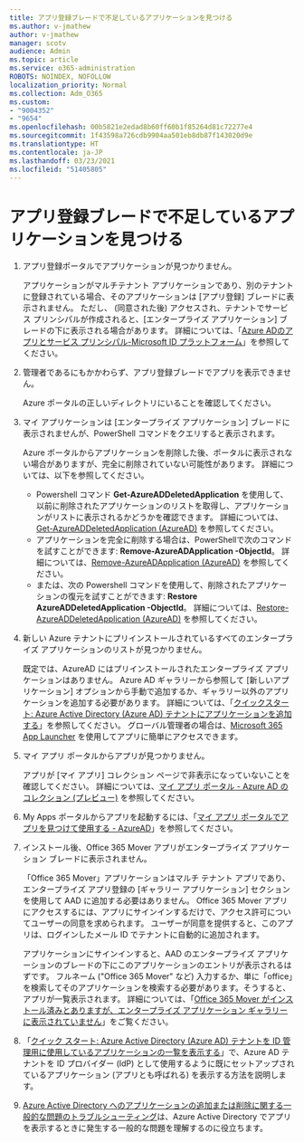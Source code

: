 ```yaml
---
title: アプリ登録ブレードで不足しているアプリケーションを見つける
ms.author: v-jmathew
author: v-jmathew
manager: scotv
audience: Admin
ms.topic: article
ms.service: o365-administration
ROBOTS: NOINDEX, NOFOLLOW
localization_priority: Normal
ms.collection: Adm_O365
ms.custom:
- "9004352"
- "9654"
ms.openlocfilehash: 00b5821e2edad8b60ff60b1f85264d81c72277e4
ms.sourcegitcommit: 1f43598a726cdb9904aa501eb8db87f143020d9e
ms.translationtype: HT
ms.contentlocale: ja-JP
ms.lasthandoff: 03/23/2021
ms.locfileid: "51405805"
---
```

# <a name="find-missing-applications-on-app-registration-blade"></a>アプリ登録ブレードで不足しているアプリケーションを見つける

1. アプリ登録ポータルでアプリケーションが見つかりません。

    アプリケーションがマルチテナント アプリケーションであり、別のテナントに登録されている場合、そのアプリケーションは [アプリ登録] ブレードに表示されません。 ただし、 (同意された後) アクセスされ、テナントでサービス プリンシパルが作成されると、[エンタープライズ アプリケーション] ブレードの下に表示される場合があります。 詳細については、「[Azure ADのアプリとサービス プリンシパル-Microsoft ID プラットフォーム](https://docs.microsoft.com/azure/active-directory/develop/app-objects-and-service-principals)」を参照してください。
2. 管理者であるにもかかわらず、アプリ登録ブレードでアプリを表示できません。

    Azure ポータルの正しいディレクトリにいることを確認してください。
3. マイ アプリケーションは [エンタープライズ アプリケーション] ブレードに表示されませんが、PowerShell コマンドをクエリすると表示されます。

    Azure ポータルからアプリケーションを削除した後、ポータルに表示されない場合がありますが、完全に削除されていない可能性があります。 詳細については、以下を参照してください。
    - Powershell コマンド **Get-AzureADDeletedApplication** を使用して、以前に削除されたアプリケーションのリストを取得し、アプリケーションがリストに表示されるかどうかを確認できます。 詳細については、[Get-AzureADDeletedApplication (AzureAD)](https://docs.microsoft.com/powershell/module/azuread/get-azureaddeletedapplication) を参照してください。
    - アプリケーションを完全に削除する場合は、PowerShellで次のコマンドを試すことができます: **Remove-AzureADApplication -ObjectId**。 詳細については、[Remove-AzureADApplication (AzureAD)](https://docs.microsoft.com/powershell/module/azuread/remove-azureadapplication) を参照してください。
    - または、次の Powershell コマンドを使用して、削除されたアプリケーションの復元を試すことができます: **Restore AzureADDeletedApplication -ObjectId**。 詳細については、[Restore-AzureADDeletedApplication (AzureAD)](https://docs.microsoft.com/powershell/module/azuread/restore-azureaddeletedapplication) を参照してください。
4. 新しい Azure テナントにプリインストールされているすべてのエンタープライズ アプリケーションのリストが見つかりません。

    既定では、AzureAD にはプリインストールされたエンタープライズ アプリケーションはありません。 Azure AD ギャラリーから参照して [新しいアプリケーション] オプションから手動で追加するか、ギャラリー以外のアプリケーションを追加する必要があります。 詳細については、「[クイックスタート: Azure Active Directory (Azure AD) テナントにアプリケーションを追加する](https://docs.microsoft.com/azure/active-directory/manage-apps/add-application-portal)」を参照してください。
    グローバル管理者の場合は、[Microsoft 365 App Launcher](https://docs.microsoft.com/microsoft-365/admin/manage/customize-the-app-launcher) を使用してアプリに簡単にアクセスできます。
5. マイ アプリ ポータルからアプリが見つかりません。

    アプリが [マイ アプリ] コレクション ページで非表示になっていないことを確認してください。 詳細については、[マイ アプリ ポータル - Azure AD のコレクション (プレビュー)](https://docs.microsoft.com/azure/active-directory/user-help/my-apps-portal-user-collections) を参照してください。
6. My Apps ポータルからアプリを起動するには、「[マイ アプリ ポータルでアプリを見つけて使用する - AzureAD](https://docs.microsoft.com/azure/active-directory/user-help/my-apps-portal-end-user-access)」を参照してください。
7. インストール後、Office 365 Mover アプリがエンタープライズ アプリケーション ブレードに表示されません。

    「Office 365 Mover」アプリケーションはマルチ テナント アプリであり、エンタープライズ アプリ登録の [ギャラリー アプリケーション] セクションを使用して AAD に追加する必要はありません。 Office 365 Mover アプリにアクセスするには、アプリにサインインするだけで、アクセス許可についてユーザーの同意を求められます。 ユーザーが同意を提供すると、このアプリは、ログインしたメール ID でテナントに自動的に追加されます。

    アプリケーションにサインインすると、AAD のエンタープライズ アプリケーションのブレードの下にこのアプリケーションのエントリが表示されるはずです。 フルネーム ("Office 365 Mover" など) 入力するか、単に「office」を検索してそのアプリケーションを検索する必要があります。そうすると、アプリが一覧表示されます。 詳細については、「[Office 365 Mover がインストール済みとありますが、エンタープライズ アプリケーション ギャラリーに表示されていません](https://docs.microsoft.com/answers/questions/30186/office-365-mover-says-its-already-installed-but-it.html)」をご覧ください。
8. 「[クイック スタート: Azure Active Directory (Azure AD) テナントを ID 管理用に使用しているアプリケーションの一覧を表示する](https://docs.microsoft.com/azure/active-directory/manage-apps/view-applications-portal)」で、Azure AD テナントを ID プロバイダー (IdP) として使用するように既にセットアップされているアプリケーション (アプリとも呼ばれる) を表示する方法を説明します。
9. [Azure Active Directory へのアプリケーションの追加または削除に関する一般的な問題のトラブルシューティング](https://docs.microsoft.com/azure/active-directory/manage-apps/troubleshoot-adding-apps)は、Azure Active Directory でアプリを表示するときに発生する一般的な問題を理解するのに役立ちます。

